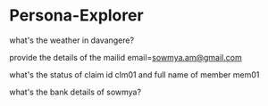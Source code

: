 # Persona-Explorer

what's the weather in davangere?

provide the details of the mailid email=sowmya.am@gmail.com

what's the status of claim id clm01 and full name of member mem01

what's the bank details of sowmya?